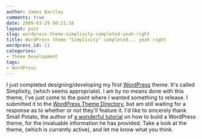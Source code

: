 ```yaml
---
author: James Barclay
comments: true
date: 2009-03-29 00:21:16
layout: post
slug: wordpress-theme-simplixity-completed-yeah-right
title: WordPress theme "Simplixity" completed... yeah right
wordpress_id: 11
categories:
- Theme Development
tags:
- WordPress
---
```


I just completed designing/developing my first [WordPress](http://wordpress.org/) theme. It's called Simplixity, (which seems appropriate). I am by no means done with this theme, I've just come to the point where I wanted something to release. I submitted it to the [WordPress Theme Directory](http://wordpress.org/extend/themes/), but am still waiting for a response as to whether or not they'll feature it. I'd like to sincerely thank Small Potato, the author of [a wonderful tutorial](http://www.wpdesigner.com/2007/02/19/so-you-want-to-create-wordpress-themes-huh/) on how to build a WordPress theme, for the invaluable information he has provided. Take a look at the theme, (which is currently active), and let me know what you think.
